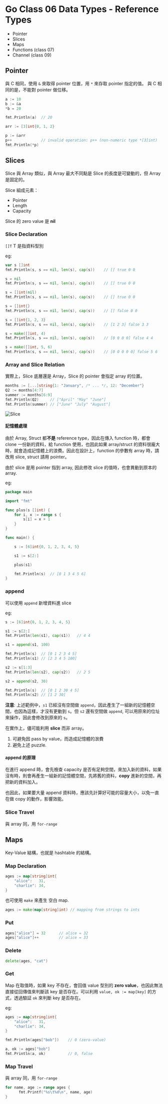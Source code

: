 # Go Class 06 Data Types - Reference Types

- Pointer
- Slices
- Maps
- Functions (class 07)
- Channel (class 09)

## Pointer

與 C 相同，使用 `&` 來取得 pointer 位置，用 `*` 來存取 pointer 指定的值。
與 C 相同的是，不能對 pointer 做位移。

```go { .line-numbers }
a := 10
b := &a
*b = 20

fmt.Println(a)  // 20

arr := [3]int{0, 1, 2}

p := &arr
p++             // invalid operation: p++ (non-numeric type *[3]int)
fmt.Println(*p)
```

## Slices

Slice 與 Array 類似，與 Array 最大不同點是 Slice 的長度是可變動的，但 Array 是固定的。

Slice 組成元素：

- Pointer
- Length
- Capacity

Slice 的 zero value 是 **nil**

### Slice Declaration

`[]T` T 是指資料型別

eg:

```go { .line-numbers }
var s []int
fmt.Println(s, s == nil, len(s), cap(s))    // [] true 0 0

s = nil
fmt.Println(s, s == nil, len(s), cap(s))    // [] true 0 0

s = []int(nil)
fmt.Println(s, s == nil, len(s), cap(s))    // [] true 0 0 

s = []int{}
fmt.Println(s, s == nil, len(s), cap(s))    // [] false 0 0

s = []int{1, 2, 3}
fmt.Println(s, s == nil, len(s), cap(s))    // [1 2 3] false 3 3

s = make([]int, 4)
fmt.Println(s, s == nil, len(s), cap(s))    // [0 0 0 0] false 4 4

s = make([]int, 5, 6)
fmt.Println(s, s == nil, len(s), cap(s))    // [0 0 0 0 0] false 5 6
```

### Array and Slice Relation

實際上，Slice 底層還是 Array，Slice 的 pointer 會指定 array 的位置。

```go { .line-numbers }
months := [...]string{1: "January", /* ... */, 12: "December"}
Q2 := months[4:7]
summer := months[6:9]
fmt.Println(Q2)     // ["April" "May" "June"]
fmt.Println(summer) // ["June" "July" "August"]
```

![Slice](slice.png)

#### 記憶體處理

由於 Array, Struct 都**不是** reference type，因此在傳入 function 時，都會 clone 一份新的資料，給 function 使用，也因此如果 array/struct 的資料很龐大時，就會造成記憶體上的浪費。因此在設計上，function 的參數有 array 時，請改用 slice, struct 請用 pointer。

由於 slice 是用 pointer 指到 array, 因此修改 slice 的值時，也會異動到原本的 array.

eg:

```go { .line-numbers }
package main

import "fmt"

func plus(s []int) {
    for i, x := range s {
        s[i] = x + 1
    }
}

func main() {

    s := [6]int{0, 1, 2, 3, 4, 5}

    s1 := s[2:]

    plus(s1)

    fmt.Println(s)  // [0 1 3 4 5 6]
}
```

### append

可以使用 `append` 新增資料進 slice

eg:

```go { .line-numbers }
s := [6]int{0, 1, 2, 3, 4, 5}

s1 := s[2:]
fmt.Println(len(s1), cap(s1))   // 4 4

s1 = append(s1, 100)

fmt.Println(s)  // [0 1 2 3 4 5]
fmt.Println(s1) // [2 3 4 5 100]

s2 := s[1:3]
fmt.Println(len(s2), cap(s2))   // 2 5

s2 = append(s2, 30)

fmt.Println(s)  // [0 1 2 30 4 5]
fmt.Println(s2) // [1 2 30]
```

**注意**: 上述範例中，`s1` 已經沒有空間做 `append`，因此產生了一組新的記憶體空間，也因為這樣，才沒有更動到 `s`。但 `s2` 還有空間做 `append`, 可以用原來的位址來操作，因此會修改到原來的 `s`。

在實作上，儘可能利用 **slice** 而非 array。

1. 可避免因 pass by value，而造成記憶體的泿費
1. 避免上述 puzzle.

#### append 的原理

在進行 append 時，會先檢查 capacity 是否有足夠空間，來加入新的資料，如果沒有時，則會再產生一組新的記憶體空間，先將舊的資料，**copy** 進新的空間，再把新的資料加入。

也因此，如果要大量 append 資料時，應該先計算好可能的容量大小，以免一直在做 copy 的動作，影響效能。

### Slice Travel

與 array 同，用 `for-range`

## Maps

Key-Value 結構，也就是 hashtable 的結構。

### Map Declaration

```go { .line-numbers }
ages := map[string]int{
    "alice":   31,
    "charlie": 34,
}
```

也可使用 `make` 來產生 空白 map.

```go { .line-numbers }
ages := make(map[string]int) // mapping from strings to ints
```

### Put

```go { .line-numbers }
ages["alice"] = 32      // alice = 32
ages["alice"]++         // alice = 33
```

### Delete

```go { .line-numbers }
delete(ages, "cat")
```

### Get

Map 在取值時，如果 key 不存在，會回值 value 型別的 **zero value**，也因此無法直接從回傳值來判斷該 key 是否存在。可以利用 `value, ok := map[key]` 的方式，透過驗証 `ok` 來判斷 key 是否存在。

eg:

```go { .line-numbers }
ages := map[string]int{
    "alice":   31,
    "charlie": 34,
}

fmt.Println(ages["bob"])    // 0 (zero-value)

a, ok := ages["bob"]
fmt.Println(a, ok)          // 0, false
```

### Map Travel

與 array 同，用 `for-range`

```go { .line-numbers }
for name, age := range ages {
      fmt.Printf("%s\t%d\n", name, age)
}
```